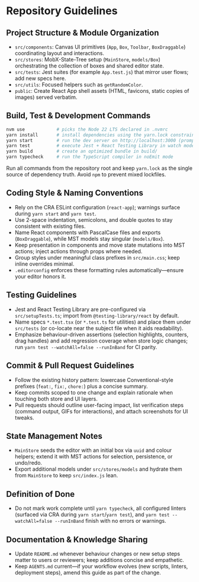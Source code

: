 # Repository Guidelines

## Project Structure & Module Organization
- `src/components`: Canvas UI primitives (`App`, `Box`, `Toolbar`, `BoxDraggable`) coordinating layout and interactions.
- `src/stores`: MobX-State-Tree setup (`MainStore`, `models/Box`) orchestrating the collection of boxes and shared editor state.
- `src/tests`: Jest suites (for example `App.test.js`) that mirror user flows; add new specs here.
- `src/utils`: Focused helpers such as `getRandomColor`.
- `public`: Create React App shell assets (HTML, favicons, static copies of images) served verbatim.

## Build, Test & Development Commands
```bash
nvm use            # picks the Node 22 LTS declared in .nvmrc
yarn install       # install dependencies using the yarn.lock constraints
yarn start         # run the dev server on http://localhost:3000 (prompts for alternatives if busy)
yarn test          # execute Jest + React Testing Library in watch mode
yarn build         # create an optimized bundle in build/
yarn typecheck     # run the TypeScript compiler in noEmit mode
```
Run all commands from the repository root and keep `yarn.lock` as the single source of dependency truth. Avoid `npm` to prevent mixed lockfiles.

## Coding Style & Naming Conventions
- Rely on the CRA ESLint configuration (`react-app`); warnings surface during `yarn start` and `yarn test`.
- Use 2-space indentation, semicolons, and double quotes to stay consistent with existing files.
- Name React components with PascalCase files and exports (`BoxDraggable`), while MST models stay singular (`models/Box`).
- Keep presentation in components and move state mutations into MST actions; inject actions through props where needed.
- Group styles under meaningful class prefixes in `src/main.css`; keep inline overrides minimal.
- `.editorconfig` enforces these formatting rules automatically—ensure your editor honors it.

## Testing Guidelines
- Jest and React Testing Library are pre-configured via `src/setupTests.ts`; import from `@testing-library/react` by default.
- Name specs `*.test.tsx` (or `*.test.ts` for utilities) and place them under `src/tests` (or co-locate near the subject file when it aids readability).
- Emphasize behaviour-driven assertions (selection highlights, counters, drag handles) and add regression coverage when store logic changes; run `yarn test --watchAll=false --runInBand` for CI parity.

## Commit & Pull Request Guidelines
- Follow the existing history pattern: lowercase Conventional-style prefixes (`feat:`, `fix:`, `chore:`) plus a concise summary.
- Keep commits scoped to one change and explain rationale when touching both store and UI layers.
- Pull requests should outline user-facing impact, list verification steps (command output, GIFs for interactions), and attach screenshots for UI tweaks.

## State Management Notes
- `MainStore` seeds the editor with an initial box via `uuid` and colour helpers; extend it with MST actions for selection, persistence, or undo/redo.
- Export additional models under `src/stores/models` and hydrate them from `MainStore` to keep `src/index.js` lean.

## Definition of Done
- Do not mark work complete until `yarn typecheck`, all configured linters (surfaced via CRA during `yarn start`/`yarn test`), and `yarn test --watchAll=false --runInBand` finish with no errors or warnings.

## Documentation & Knowledge Sharing
- Update `README.md` whenever behaviour changes or new setup steps matter to users or reviewers; keep additions concise and empathetic.
- Keep `AGENTS.md` current—if your workflow evolves (new scripts, linters, deployment steps), amend this guide as part of the change.
